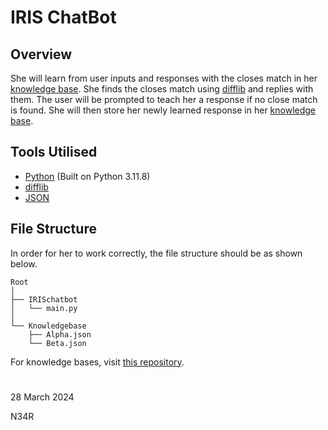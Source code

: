 # IRIS ChatBot

## Overview
She will learn from user inputs and responses with the closes match in her [knowledge base](https://github.com/ProjectIRIS-AI/Knowledgebase/). She finds the closes match using [difflib](https://docs.python.org/3/library/difflib.html/) and replies with them. The user will be prompted to teach her a response if no close match is found. She will then store her newly learned response in her [knowledge base](https://github.com/ProjectIRIS-AI/Knowledgebase/).

## Tools Utilised
- [Python](https://www.python.org/) (Built on Python 3.11.8)
- [difflib](https://docs.python.org/3/library/difflib.html/)
- [JSON](https://www.json.org/)

## File Structure
In order for her to work correctly, the file structure should be as shown below.
```
Root
│
├── IRISchatbot
│   └── main.py
│
└── Knowledgebase
    ├── Alpha.json
    └── Beta.json
```
For knowledge bases, visit [this repository](https://github.com/ProjectIRIS-AI/Knowledgebase).
#
28 March 2024

N34R
#